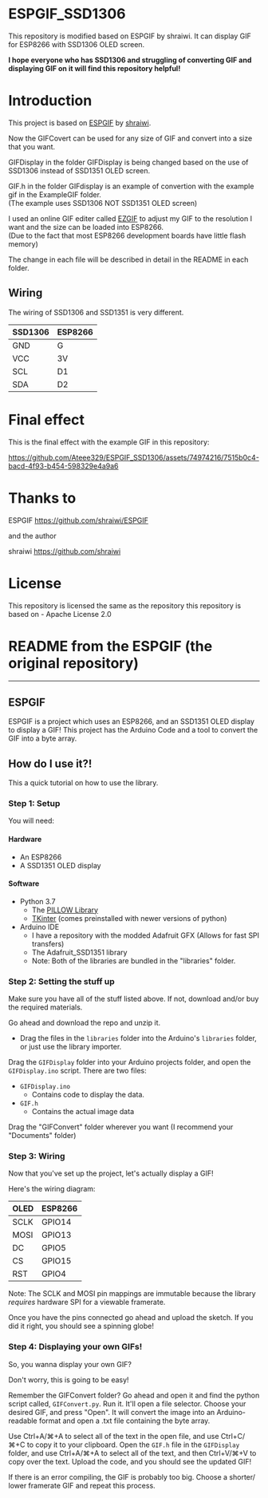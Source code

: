 # ESPGIF_SSD1306
This repository is modified based on ESPGIF by shraiwi. It can display GIF for ESP8266 with SSD1306 OLED screen.  

**I hope everyone who has SSD1306 and struggling of converting GIF and displaying GIF on it will find this repository helpful!**


# Introduction
This project is based on [ESPGIF](https://github.com/shraiwi/ESPGIF) by [shraiwi](https://github.com/shraiwi).  

Now the GIFCovert can be used for any size of GIF and convert into a size that you want.  

GIFDisplay in the folder GIFDisplay is being changed based on the use of SSD1306 instead of SSD1351 OLED screen.  
  
GIF.h in the folder GIFdisplay is an example of convertion with the example gif in the ExampleGIF folder.  
(The example uses SSD1306 NOT SSD1351 OLED screen)  

I used an online GIF editer called [EZGIF](https://ezgif.com) to adjust my GIF to the resolution I want and the size can be loaded into ESP8266.  
(Due to the fact that most ESP8266 development boards have little flash memory)

The change in each file will be described in detail in the README in each folder.


## Wiring
The wiring of SSD1306 and SSD1351 is very different.  

 SSD1306 | ESP8266 
 ------- | ------- 
   GND   |    G 
   VCC   |   3V
   SCL   |   D1
   SDA   |   D2


# Final effect
This is the final effect with the example GIF in this repository:


https://github.com/Ateee329/ESPGIF_SSD1306/assets/74974216/7515b0c4-bacd-4f93-b454-598329e4a9a6


# Thanks to
ESPGIF https://github.com/shraiwi/ESPGIF  

and the author  

shraiwi https://github.com/shraiwi


# License
This repository is licensed the same as the repository this repository is based on - Apache License 2.0  


# README from the ESPGIF (the original repository) 
-----------------------------------
## ESPGIF
ESPGIF is a project which uses an ESP8266, and an SSD1351 OLED display to display a GIF! This project has the Arduino Code and a tool to convert the GIF into a byte array.
## How do I use it?!
This a quick tutorial on how to use the library.
### Step 1: Setup
You will need:
#### Hardware
  - An ESP8266
  - A SSD1351 OLED display
#### Software
  - Python 3.7
    - The [PILLOW Library](https://pillow.readthedocs.io/)
    - [TKinter](https://docs.python.org/3/library/tkinter.html) (comes preinstalled with newer versions of python)
  - Arduino IDE
    - I have a repository with the modded Adafruit GFX (Allows for fast SPI transfers)
    - The Adafruit_SSD1351 library
    - Note: Both of the libraries are bundled in the "libraries" folder.
### Step 2: Setting the stuff up
Make sure you have all of the stuff listed above. If not, download and/or buy the required materials.

Go ahead and download the repo and unzip it.
- Drag the files in the `libraries` folder into the Arduino's `libraries` folder, or just use the library importer.

Drag the `GIFDisplay` folder into your Arduino projects folder, and open the `GIFDisplay.ino` script.
There are two files:
- `GIFDisplay.ino`
  - Contains code to display the data.
- `GIF.h`
  - Contains the actual image data

Drag the "GIFConvert" folder wherever you want (I recommend your "Documents" folder)

### Step 3: Wiring
Now that you've set up the project, let's actually display a GIF!

Here's the wiring diagram:

 OLED | ESP8266 
 ---- | ------- 
 SCLK | GPIO14  
 MOSI | GPIO13  
 DC   | GPIO5   
 CS   | GPIO15  
 RST  | GPIO4   

Note: The SCLK and MOSI pin mappings are immutable because the library _requires_ hardware SPI for a viewable framerate.

Once you have the pins connected go ahead and upload the sketch. If you did it right, you should see a spinning globe!
### Step 4: Displaying your own GIFs!
So, you wanna display your own GIF? 

Don't worry, this is going to be easy!

Remember the GIFConvert folder? Go ahead and open it and find the python script called, `GIFConvert.py`. Run it. It'll open a file selector. Choose your desired GIF, and press "Open". It will convert the image into an Arduino-readable format and open a .txt file containing the byte array. 

Use Ctrl+A/⌘+A to select all of the text in the open file, and use Ctrl+C/⌘+C to copy it to your clipboard.
Open the `GIF.h` file in the `GIFDisplay` folder, and use Ctrl+A/⌘+A to select all of the text, and then Ctrl+V/⌘+V to copy over the text.
Upload the code, and you should see the updated GIF!

If there is an error compiling, the GIF is probably too big. Choose a shorter/ lower framerate GIF and repeat this process.
